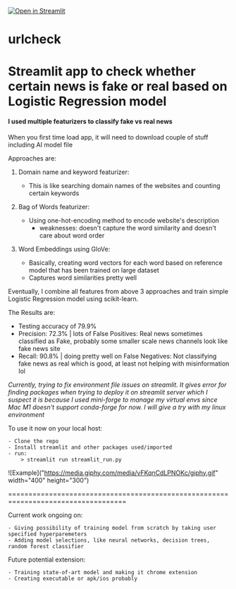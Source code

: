 [![Open in Streamlit](https://static.streamlit.io/badges/streamlit_badge_black_white.svg)](https://share.streamlit.io/amanovv/urlcheck)

# urlcheck

# Streamlit app to check whether certain news is fake or real based on Logistic Regression model

#### I used multiple featurizers to classify fake vs real news

When you first time load app, it will need to download couple of stuff including AI model file

Approaches are:

1. Domain name and keyword featurizer:

    - This is like searching domain names of the websites and counting certain keywords

2. Bag of Words featurizer:

    - Using one-hot-encoding method to encode website's description 
        - weaknesses: doesn't capture the word similarity and doesn't care about word order

3. Word Embeddings using GloVe:

    - Basically, creating word vectors for each word based on reference model that has been trained on large dataset
    - Captures word similarities pretty well

Eventually, I combine all features from above 3 approaches and train simple Logistic Regression model using scikit-learn.

The Results are: 
- Testing accuracy of 79.9% 
- Precision: 72.3% | lots of False Positives: Real news sometimes classified as Fake, probably some smaller scale news channels look like fake news site
- Recall: 90.8%  | doing pretty well on False Negatives: Not classifying fake news as real which is good, at least not helping with misinformation lol

*Currently, trying to fix environment file issues on streamlit. It gives error for finding packages when trying to deploy it on streamlit server which I suspect it is because I used mini-forge to manage my virtual envs since Mac M1 doesn't support conda-forge for now. 
I will give a try with my linux environment*

To use it now on your local host: 

    - Clone the repo
    - Install streamlit and other packages used/imported
    - run:
        > streamlit run streamlit_run.py

![Example]("https://media.giphy.com/media/vFKqnCdLPNOKc/giphy.gif" width="400" height="300")

===================================================================================

Current work ongoing on:

    - Giving possibility of training model from scratch by taking user specified hyperparemeters
    - Adding model selections, like neural networks, decision trees, random forest classifier

Future potential extension:

    - Training state-of-art model and making it chrome extension
    - Creating executable or apk/ios probably
